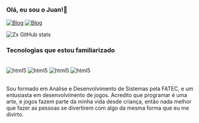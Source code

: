 

### Olá, eu sou o Juan!👋

[![Blog](https://img.shields.io/badge/Instagram-E4405F?style=for-the-badge&logo=instagram&logoColor=white)](https://instagram.com/_ju_4n)
[![Blog](https://img.shields.io/badge/Discord-7289DA?style=for-the-badge&logo=discord&logoColor=white)](https://discordapp.com/users/686961282670264351)

![Zx GitHub stats](https://github-readme-stats.vercel.app/api?username=Zxo21&show_icons=true&theme=tokyonight)

### Tecnologias que estou familiarizado
<div style="display: inline_block"><br/>
  <img align="center" alt="html5" src="https://img.shields.io/badge/HTML5-E34F26?style=for-the-badge&logo=html5&logoColor=white"/>
  <img align="center" alt="html5" src="https://img.shields.io/badge/CSS3-1572B6?style=for-the-badge&logo=css3&logoColor=white"/>
  <img align="center" alt="html5" src="https://img.shields.io/badge/PHP-777BB4?style=for-the-badge&logo=php&logoColor=white"/>
  <img align="center" alt="html5" src="https://img.shields.io/badge/Java-ED8B00?style=for-the-badge&logo=openjdk&logoColor=white"/>
</div><br/>

Sou formado em Análise e Desenvolvimento de Sistemas pela FATEC, e um entusiasta em desenvolvimento de jogos.
Acredito que programar é uma arte, e jogos fazem parte da minha vida desde criança, então nada melhor que fazer as pessoas se divertirem com algo da mesma forma que eu me divirto.
